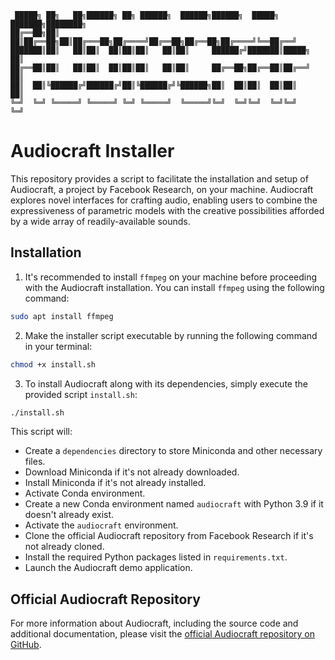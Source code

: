 
```
 █████╗ ██╗   ██╗██████╗ ██╗ ██████╗  ██████╗██████╗  █████╗ ███████╗████████╗
██╔══██╗██║   ██║██╔══██╗██║██╔═══██╗██╔════╝██╔══██╗██╔══██╗██╔════╝╚══██╔══╝
███████║██║   ██║██║  ██║██║██║   ██║██║     ██████╔╝███████║█████╗     ██║   
██╔══██║██║   ██║██║  ██║██║██║   ██║██║     ██╔══██╗██╔══██║██╔══╝     ██║   
██║  ██║╚██████╔╝██████╔╝██║╚██████╔╝╚██████╗██║  ██║██║  ██║██║        ██║   
╚═╝  ╚═╝ ╚═════╝ ╚═════╝ ╚═╝ ╚═════╝  ╚═════╝╚═╝  ╚═╝╚═╝  ╚═╝╚═╝        ╚═╝   
```

# Audiocraft Installer

This repository provides a script to facilitate the installation and setup of Audiocraft, a project by Facebook Research, on your machine. Audiocraft explores novel interfaces for crafting audio, enabling users to combine the expressiveness of parametric models with the creative possibilities afforded by a wide array of readily-available sounds.

## Installation

1. It's recommended to install `ffmpeg` on your machine before proceeding with the Audiocraft installation. You can install `ffmpeg` using the following command:

```bash
sudo apt install ffmpeg
```

2. Make the installer script executable by running the following command in your terminal:

```bash
chmod +x install.sh
```

3. To install Audiocraft along with its dependencies, simply execute the provided script `install.sh`:

```bash
./install.sh
```


This script will:

- Create a `dependencies` directory to store Miniconda and other necessary files.
- Download Miniconda if it's not already downloaded.
- Install Miniconda if it's not already installed.
- Activate Conda environment.
- Create a new Conda environment named `audiocraft` with Python 3.9 if it doesn't already exist.
- Activate the `audiocraft` environment.
- Clone the official Audiocraft repository from Facebook Research if it's not already cloned.
- Install the required Python packages listed in `requirements.txt`.
- Launch the Audiocraft demo application.

## Official Audiocraft Repository

For more information about Audiocraft, including the source code and additional documentation, please visit the [official Audiocraft repository on GitHub](https://github.com/facebookresearch/audiocraft).
